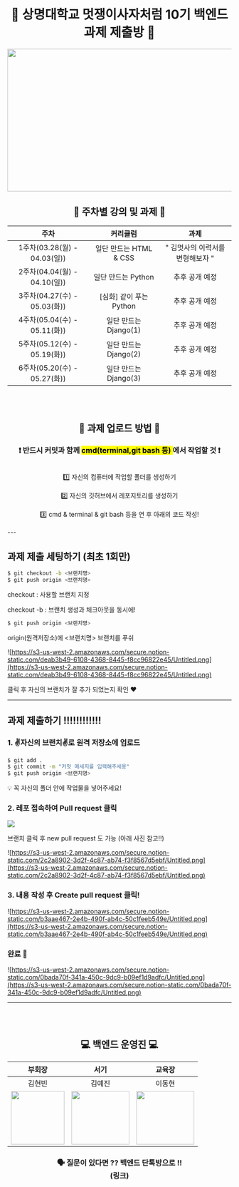 <div align="center">
  
# 🦁 상명대학교 멋쟁이사자처럼 10기 백엔드 과제 제출방 🦁
  
<img src="https://user-images.githubusercontent.com/77167694/156416969-3add381e-1311-4fa8-b8df-a48bbafe5607.jpeg" width="800" height="320">

  
## 📝 주차별 강의 및 과제 📝

|주차|커리큘럼|과제|
|:---:|:---:|:---:|
|1주차(03.28(월) - 04.03(일))| 일단 만드는 HTML & CSS | " 김멋사의 이력서를 변형해보자 "|
|2주차(04.04(월) - 04.10(일))| 일단 만드는 Python | 추후 공개 예정|
|3주차(04.27(수) - 05.03(화)) | [심화] 같이 푸는 Python | 추후 공개 예정|
|4주차(05.04(수) - 05.11(화)) | 일단 만드는 Django(1) | 추후 공개 예정|
|5주차(05.12(수) - 05.19(화)) | 일단 만드는 Django(2) | 추후 공개 예정|
|6주차(05.20(수) - 05.27(화)) | 일단 만드는 Django(3) | 추후 공개 예정|
 
 <br/><br/>
  
## 🧸 과제 업로드 방법 🧸
### ❗️ 반드시 커밋과 함께 <mark> cmd(terminal,git bash 등) </mark>에서 작업할 것 ❗️
<br/>
1️⃣ 자신의 컴퓨터에 작업할 폴더를 생성하기 
<br/><br/>
2️⃣ 자신의 깃허브에서 레포지토리를 생성하기
<br/><br/>
3️⃣ cmd & terminal & git bash 등을 연 후 아래의 코드 작성!
  <br/><br/>
</div>

<div>
---

## 과제 제출 세팅하기 (최초 1회만)

```bash
$ git checkout -b <브랜치명>
$ git push origin <브랜치명>
```

checkout : 사용할  브랜치 지정 

checkout -b : 브랜치 생성과 체크아웃을 동시에! 

```bash
$ git push origin <브랜치명>
```

origin(원격저장소)에 <브랜치명> 브랜치를 푸쉬

![https://s3-us-west-2.amazonaws.com/secure.notion-static.com/deab3b49-6108-4368-8445-f8cc96822e45/Untitled.png](https://s3-us-west-2.amazonaws.com/secure.notion-static.com/deab3b49-6108-4368-8445-f8cc96822e45/Untitled.png)

클릭 후 자신의 브랜치가 잘 추가 되었는지 확인 ❤

---

## 과제 제출하기 ‼‼‼‼‼‼

### 1. ✌**자신의 브랜치**✌로 원격 저장소에 업로드

```bash
$ git add .
$ git commit -m "커밋 메세지를 입력해주세용"
$ git push origin <브랜치명>
```

<aside>
💡 꼭 자신의 폴더 안에 작업물을 넣어주세요!

</aside>

### 2. 레포 접속하여 Pull request 클릭

<img src="https://s3-us-west-2.amazonaws.com/secure.notion-static.com/144dc610-c44c-4417-9d5f-4bf8d8ef0750/Untitled.png](https://s3-us-west-2.amazonaws.com/secure.notion-static.com/144dc610-c44c-4417-9d5f-4bf8d8ef0750/Untitled.png">

브랜치 클릭 후 new pull request 도 가능 (아래 사진 참고!!)

![https://s3-us-west-2.amazonaws.com/secure.notion-static.com/2c2a8902-3d2f-4c87-ab74-f3f8567d5ebf/Untitled.png](https://s3-us-west-2.amazonaws.com/secure.notion-static.com/2c2a8902-3d2f-4c87-ab74-f3f8567d5ebf/Untitled.png)

### 3. 내용 작성 후 Create pull request 클릭!

![https://s3-us-west-2.amazonaws.com/secure.notion-static.com/b3aae467-2e4b-490f-ab4c-50c1feeb549e/Untitled.png](https://s3-us-west-2.amazonaws.com/secure.notion-static.com/b3aae467-2e4b-490f-ab4c-50c1feeb549e/Untitled.png)

### 완료 🎉

![https://s3-us-west-2.amazonaws.com/secure.notion-static.com/0bada70f-341a-450c-9dc9-b09ef1d9adfc/Untitled.png](https://s3-us-west-2.amazonaws.com/secure.notion-static.com/0bada70f-341a-450c-9dc9-b09ef1d9adfc/Untitled.png)

---
 
</div>

<div align="center"> 
  
<br/><br/>
## 💻 백엔드 운영진 💻

|부회장|서기|교육장|
|:---:|:---:|:---:|
|김현빈|김예진|이동현|
|<img src="notion://www.notion.so/image/https%3A%2F%2Fs3-us-west-2.amazonaws.com%2Fsecure.notion-static.com%2Febd20598-4686-4d29-9f5e-e0e3e19f3615%2FF6A8F00B-0968-4419-B688-FDE1FD4F15CC.png?table=block&id=c27793be-3e34-440e-9fb4-1007b90abcb5&spaceId=70dac695-dd7a-44c8-aa9e-af92b3372c9f&width=250&userId=aefbaf4d-af2e-494f-b6c0-7b5219d50aaf&cache=v2" width="120" height="120"/> | <img src="notion://www.notion.so/image/https%3A%2F%2Fs3-us-west-2.amazonaws.com%2Fsecure.notion-static.com%2Ff2e4e9f0-79de-4fc7-b389-1bf7a5a1d202%2F%E1%84%80%E1%85%B5%E1%86%B7%E1%84%8B%E1%85%A8%E1%84%8C%E1%85%B5%E1%86%AB.png?table=block&id=d6b52c07-ae5b-48c6-aa57-ac0179258124&spaceId=70dac695-dd7a-44c8-aa9e-af92b3372c9f&width=250&userId=aefbaf4d-af2e-494f-b6c0-7b5219d50aaf&cache=v2" width="130" height="120"/>|<img src="notion://www.notion.so/image/https%3A%2F%2Fs3-us-west-2.amazonaws.com%2Fsecure.notion-static.com%2F203a010d-be28-4f0c-976e-a8b1759ae4a0%2FKakaoTalk_20220221_015029957.png?table=block&id=49e3cdaf-517d-4a2f-a8b7-b65d330d83af&spaceId=70dac695-dd7a-44c8-aa9e-af92b3372c9f&width=250&userId=aefbaf4d-af2e-494f-b6c0-7b5219d50aaf&cache=v2" width="130" height="120"/>|

 ### 🗣 질문이 있다면 ?? 백엔드 단톡방으로 !! <br/> (링크)
</div>
